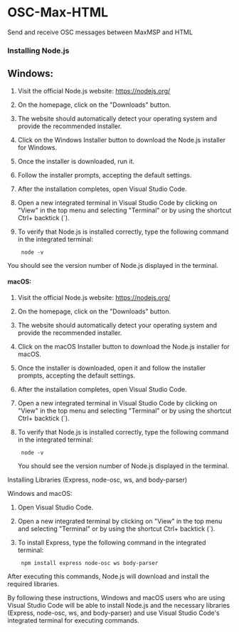 # OSC-Max-HTML
Send and receive OSC messages between MaxMSP and HTML

### Installing Node.js

## Windows:
1. Visit the official Node.js website: https://nodejs.org/
2. On the homepage, click on the "Downloads" button.
3. The website should automatically detect your operating system and provide the recommended installer.
4. Click on the Windows Installer button to download the Node.js installer for Windows.
5. Once the installer is downloaded, run it.
6. Follow the installer prompts, accepting the default settings.
7. After the installation completes, open Visual Studio Code.
8. Open a new integrated terminal in Visual Studio Code by clicking on "View" in the top menu and selecting "Terminal" or by using the shortcut Ctrl+ backtick (`).
9. To verify that Node.js is installed correctly, type the following command in the integrated terminal:

        node -v

You should see the version number of Node.js displayed in the terminal.

#### macOS:
1. Visit the official Node.js website: https://nodejs.org/
2. On the homepage, click on the "Downloads" button.
3. The website should automatically detect your operating system and provide the recommended installer.
4. Click on the macOS Installer button to download the Node.js installer for macOS.
5. Once the installer is downloaded, open it and follow the installer prompts, accepting the default settings.
6. After the installation completes, open Visual Studio Code.
7. Open a new integrated terminal in Visual Studio Code by clicking on "View" in the top menu and selecting "Terminal" or by using the shortcut Ctrl+ backtick (`).
8. To verify that Node.js is installed correctly, type the following command in the integrated terminal:

        node -v
        
    You should see the version number of Node.js displayed in the terminal.

Installing Libraries (Express, node-osc, ws, and body-parser)

Windows and macOS:
1. Open Visual Studio Code.
2. Open a new integrated terminal by clicking on "View" in the top menu and selecting "Terminal" or by using the shortcut Ctrl+ backtick (`).
3. To install Express, type the following command in the integrated terminal:

        npm install express node-osc ws body-parser
        
After executing this commands, Node.js will download and install the required libraries.

By following these instructions, Windows and macOS users who are using Visual Studio Code will be able to install Node.js and the necessary libraries (Express, node-osc, ws, and body-parser) and use Visual Studio Code's integrated terminal for executing commands.

